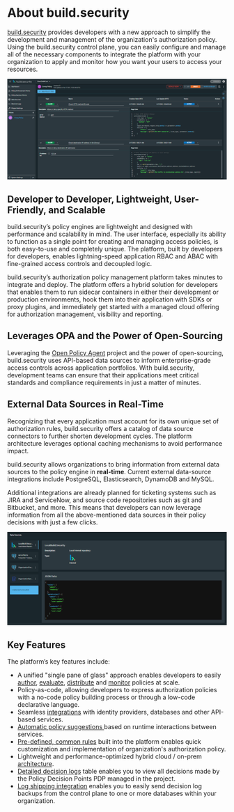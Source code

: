 # About build.security

[build.security](https://build.security/) provides developers with a new approach to simplify the development and management of the organization's authorization policy. Using the build.security control plane, you can easily configure and manage all of the necessary components to integrate the platform with your organization to apply and monitor how you want your users to access your resources.

![Policy building in build.security](../../.gitbook/assets/image%20%281%29%20%281%29%20%281%29%20%281%29%20%281%29%20%281%29.png)

## Developer to Developer, Lightweight, User-Friendly, and Scalable

build.security’s policy engines are lightweight and designed with performance and scalability in mind. The user interface, especially its ability to function as a single point for creating and managing access policies, is both easy-to-use and completely unique. The platform, built by developers for developers, enables lightning-speed application RBAC and ABAC with fine-grained access controls and decoupled logic.

build.security’s authorization policy management platform takes minutes to integrate and deploy. The platform offers a hybrid solution for developers that enables them to run sidecar containers in either their development or production environments, hook them into their application with SDKs or proxy plugins, and immediately get started with a managed cloud offering for authorization management, visibility and reporting.

## Leverages OPA and the Power of Open-Sourcing

Leveraging the [Open Policy Agent](https://www.openpolicyagent.org/) project and the power of open-sourcing, build.security uses API-based data sources to inform enterprise-grade access controls across application portfolios. With build.security, development teams can ensure that their applications meet critical standards and compliance requirements in just a matter of minutes.

## External Data Sources in Real-Time

Recognizing that every application must account for its own unique set of authorization rules, build.security offers a catalog of data source connectors to further shorten development cycles. The platform architecture leverages optional caching mechanisms to avoid performance impact.

build.security allows organizations to bring information from external data sources to the policy engine in **real-time**. Current external data-source integrations include PostgreSQL, Elasticsearch, DynamoDB and MySQL. 

Additional integrations are already planned for ticketing systems such as JIRA and ServiceNow, and source code repositories such as git and Bitbucket, and more. This means that developers can now leverage information from all the above-mentioned data sources in their policy decisions with just a few clicks.

![Data sources](../../.gitbook/assets/image%20%282%29.png)

## Key Features

The platform’s key features include:

* A unified "single pane of glass" approach enables developers to easily [author](../../policies/policy-items/managing-policy-items.md), [evaluate](../../policies/policy-evaluation-playground.md), [distribute](../../projects/publish-project-configuration.md) and [monitor](../../impact-analysis/) policies at scale.
* Policy-as-code, allowing developers to express authorization policies with a no-code policy building process or through a low-code declarative language.
* Seamless [integrations](../../data-sources/) with identity providers, databases and other API-based services.
* [Automatic policy suggestions ](../../policies/creating-a-new-policy.md)based on runtime interactions between services.
* [Pre-defined, common rules](../../policies/policy-items/predefined-rules-templates.md) built into the platform enables quick customization and implementation of organization's authorization policy.
* Lightweight and performance-optimized hybrid cloud / on-prem [architecture](getting-started.md).
* [Detailed decision logs](../../decision-logs/) table enables you to view all decisions made by the Policy Decision Points PDP managed in the project.
* [Log shipping integration](../../system-settings/log-shipping-integration.md) enables you to easily send decision log backups from the control plane to one or more databases within your organization.

